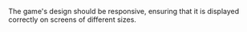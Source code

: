 The game's design should be responsive, ensuring that it is displayed correctly on screens of different sizes.